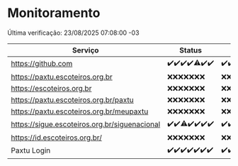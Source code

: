 # Monitoramento

Última verificação: 23/08/2025 07:08:00 -03

|Serviço|Status|Últimas 24h|
|---|---|---|
|https://github.com|<span title="2025-08-16: OK=23">✔️</span><span title="2025-08-17: OK=23">✔️</span><span title="2025-08-18: OK=23">✔️</span><span title="2025-08-19: OK=23">✔️</span><span title="2025-08-20: OK=22, Falhas=1">⚠️</span><span title="2025-08-21: OK=23">✔️</span><span title="2025-08-22: OK=9">✔️</span>|<span title="22/08/2025 07:10:00 -03 : 200">✔️</span><span title="22/08/2025 08:08:00 -03 : 200">✔️</span><span title="22/08/2025 09:17:00 -03 : 200">✔️</span><span title="22/08/2025 10:21:00 -03 : 200">✔️</span><span title="22/08/2025 11:09:00 -03 : 200">✔️</span><span title="22/08/2025 12:09:00 -03 : 200">✔️</span><span title="22/08/2025 13:10:00 -03 : 200">✔️</span><span title="22/08/2025 14:08:00 -03 : 200">✔️</span><span title="22/08/2025 15:13:00 -03 : 200">✔️</span><span title="22/08/2025 16:07:00 -03 : 200">✔️</span><span title="22/08/2025 17:10:00 -03 : 200">✔️</span><span title="22/08/2025 18:07:00 -03 : 200">✔️</span><span title="22/08/2025 19:08:00 -03 : 200">✔️</span><span title="22/08/2025 20:09:00 -03 : 200">✔️</span><span title="22/08/2025 21:43:00 -03 : 200">✔️</span><span title="22/08/2025 23:19:00 -03 : 200">✔️</span><span title="23/08/2025 00:28:00 -03 : 200">✔️</span><span title="23/08/2025 01:10:00 -03 : 200">✔️</span><span title="23/08/2025 02:08:00 -03 : 200">✔️</span><span title="23/08/2025 03:12:00 -03 : 200">✔️</span><span title="23/08/2025 04:08:00 -03 : 200">✔️</span><span title="23/08/2025 05:11:00 -03 : 200">✔️</span><span title="23/08/2025 06:08:00 -03 : 200">✔️</span><span title="23/08/2025 07:08:00 -03 : 200">✔️</span>|
|https://paxtu.escoteiros.org.br|<span title="2025-08-16: Falhas=23">❌</span><span title="2025-08-17: Falhas=23">❌</span><span title="2025-08-18: Falhas=23">❌</span><span title="2025-08-19: Falhas=23">❌</span><span title="2025-08-20: Falhas=23">❌</span><span title="2025-08-21: Falhas=23">❌</span><span title="2025-08-22: Falhas=9">❌</span>|<span title="22/08/2025 07:10:00 -03 : 403">❌</span><span title="22/08/2025 08:08:00 -03 : 403">❌</span><span title="22/08/2025 09:17:00 -03 : 403">❌</span><span title="22/08/2025 10:21:00 -03 : 403">❌</span><span title="22/08/2025 11:09:00 -03 : 403">❌</span><span title="22/08/2025 12:09:00 -03 : 403">❌</span><span title="22/08/2025 13:10:00 -03 : 403">❌</span><span title="22/08/2025 14:08:00 -03 : 403">❌</span><span title="22/08/2025 15:13:00 -03 : 403">❌</span><span title="22/08/2025 16:07:00 -03 : 403">❌</span><span title="22/08/2025 17:10:00 -03 : 403">❌</span><span title="22/08/2025 18:07:00 -03 : 403">❌</span><span title="22/08/2025 19:08:00 -03 : 403">❌</span><span title="22/08/2025 20:09:00 -03 : 403">❌</span><span title="22/08/2025 21:43:00 -03 : 403">❌</span><span title="22/08/2025 23:19:00 -03 : 403">❌</span><span title="23/08/2025 00:28:00 -03 : 403">❌</span><span title="23/08/2025 01:11:00 -03 : 403">❌</span><span title="23/08/2025 02:08:00 -03 : 403">❌</span><span title="23/08/2025 03:12:00 -03 : 403">❌</span><span title="23/08/2025 04:08:00 -03 : 403">❌</span><span title="23/08/2025 05:11:00 -03 : 403">❌</span><span title="23/08/2025 06:08:00 -03 : 403">❌</span><span title="23/08/2025 07:08:00 -03 : 403">❌</span>|
|https://escoteiros.org.br|<span title="2025-08-16: Falhas=23">❌</span><span title="2025-08-17: Falhas=23">❌</span><span title="2025-08-18: Falhas=23">❌</span><span title="2025-08-19: Falhas=23">❌</span><span title="2025-08-20: Falhas=23">❌</span><span title="2025-08-21: Falhas=23">❌</span><span title="2025-08-22: Falhas=9">❌</span>|<span title="22/08/2025 07:10:00 -03 : 403">❌</span><span title="22/08/2025 08:08:00 -03 : 403">❌</span><span title="22/08/2025 09:17:00 -03 : 403">❌</span><span title="22/08/2025 10:21:00 -03 : 403">❌</span><span title="22/08/2025 11:09:00 -03 : 403">❌</span><span title="22/08/2025 12:09:00 -03 : 403">❌</span><span title="22/08/2025 13:10:00 -03 : 403">❌</span><span title="22/08/2025 14:08:00 -03 : 403">❌</span><span title="22/08/2025 15:13:00 -03 : 403">❌</span><span title="22/08/2025 16:07:00 -03 : 403">❌</span><span title="22/08/2025 17:10:00 -03 : 403">❌</span><span title="22/08/2025 18:08:00 -03 : 403">❌</span><span title="22/08/2025 19:08:00 -03 : 403">❌</span><span title="22/08/2025 20:09:00 -03 : 403">❌</span><span title="22/08/2025 21:43:00 -03 : 403">❌</span><span title="22/08/2025 23:19:00 -03 : 403">❌</span><span title="23/08/2025 00:28:00 -03 : 403">❌</span><span title="23/08/2025 01:11:00 -03 : 403">❌</span><span title="23/08/2025 02:08:00 -03 : 403">❌</span><span title="23/08/2025 03:12:00 -03 : 403">❌</span><span title="23/08/2025 04:08:00 -03 : 403">❌</span><span title="23/08/2025 05:11:00 -03 : 403">❌</span><span title="23/08/2025 06:08:00 -03 : 403">❌</span><span title="23/08/2025 07:08:00 -03 : 403">❌</span>|
|https://paxtu.escoteiros.org.br/paxtu|<span title="2025-08-16: Falhas=23">❌</span><span title="2025-08-17: Falhas=23">❌</span><span title="2025-08-18: Falhas=23">❌</span><span title="2025-08-19: Falhas=23">❌</span><span title="2025-08-20: Falhas=23">❌</span><span title="2025-08-21: Falhas=23">❌</span><span title="2025-08-22: Falhas=9">❌</span>|<span title="22/08/2025 07:10:00 -03 : 403">❌</span><span title="22/08/2025 08:08:00 -03 : 403">❌</span><span title="22/08/2025 09:17:00 -03 : 403">❌</span><span title="22/08/2025 10:21:00 -03 : 403">❌</span><span title="22/08/2025 11:09:00 -03 : 403">❌</span><span title="22/08/2025 12:09:00 -03 : 403">❌</span><span title="22/08/2025 13:10:00 -03 : 403">❌</span><span title="22/08/2025 14:08:00 -03 : 403">❌</span><span title="22/08/2025 15:13:00 -03 : 403">❌</span><span title="22/08/2025 16:07:00 -03 : 403">❌</span><span title="22/08/2025 17:10:00 -03 : 403">❌</span><span title="22/08/2025 18:08:00 -03 : 403">❌</span><span title="22/08/2025 19:08:00 -03 : 403">❌</span><span title="22/08/2025 20:09:00 -03 : 403">❌</span><span title="22/08/2025 21:43:00 -03 : 403">❌</span><span title="22/08/2025 23:19:00 -03 : 403">❌</span><span title="23/08/2025 00:28:00 -03 : 403">❌</span><span title="23/08/2025 01:11:00 -03 : 403">❌</span><span title="23/08/2025 02:08:00 -03 : 403">❌</span><span title="23/08/2025 03:12:00 -03 : 403">❌</span><span title="23/08/2025 04:08:00 -03 : 403">❌</span><span title="23/08/2025 05:11:00 -03 : 403">❌</span><span title="23/08/2025 06:08:00 -03 : 403">❌</span><span title="23/08/2025 07:08:00 -03 : 403">❌</span>|
|https://paxtu.escoteiros.org.br/meupaxtu|<span title="2025-08-16: Falhas=23">❌</span><span title="2025-08-17: Falhas=23">❌</span><span title="2025-08-18: Falhas=23">❌</span><span title="2025-08-19: Falhas=23">❌</span><span title="2025-08-20: Falhas=23">❌</span><span title="2025-08-21: Falhas=23">❌</span><span title="2025-08-22: Falhas=9">❌</span>|<span title="22/08/2025 07:10:00 -03 : 403">❌</span><span title="22/08/2025 08:08:00 -03 : 403">❌</span><span title="22/08/2025 09:17:00 -03 : 403">❌</span><span title="22/08/2025 10:21:00 -03 : 403">❌</span><span title="22/08/2025 11:09:00 -03 : 403">❌</span><span title="22/08/2025 12:09:00 -03 : 403">❌</span><span title="22/08/2025 13:10:00 -03 : 403">❌</span><span title="22/08/2025 14:08:00 -03 : 403">❌</span><span title="22/08/2025 15:13:00 -03 : 403">❌</span><span title="22/08/2025 16:07:00 -03 : 403">❌</span><span title="22/08/2025 17:10:00 -03 : 403">❌</span><span title="22/08/2025 18:08:00 -03 : 403">❌</span><span title="22/08/2025 19:08:00 -03 : 403">❌</span><span title="22/08/2025 20:09:00 -03 : 403">❌</span><span title="22/08/2025 21:43:00 -03 : 403">❌</span><span title="22/08/2025 23:19:00 -03 : 403">❌</span><span title="23/08/2025 00:28:00 -03 : 403">❌</span><span title="23/08/2025 01:11:00 -03 : 403">❌</span><span title="23/08/2025 02:08:00 -03 : 403">❌</span><span title="23/08/2025 03:12:00 -03 : 403">❌</span><span title="23/08/2025 04:08:00 -03 : 403">❌</span><span title="23/08/2025 05:11:00 -03 : 403">❌</span><span title="23/08/2025 06:08:00 -03 : 403">❌</span><span title="23/08/2025 07:08:00 -03 : 403">❌</span>|
|https://sigue.escoteiros.org.br/siguenacional|<span title="2025-08-16: OK=23">✔️</span><span title="2025-08-17: OK=23">✔️</span><span title="2025-08-18: OK=22, Falhas=1">⚠️</span><span title="2025-08-19: OK=23">✔️</span><span title="2025-08-20: OK=23">✔️</span><span title="2025-08-21: OK=23">✔️</span><span title="2025-08-22: OK=9">✔️</span>|<span title="22/08/2025 07:10:00 -03 : 200">✔️</span><span title="22/08/2025 08:08:00 -03 : 200">✔️</span><span title="22/08/2025 09:17:00 -03 : 200">✔️</span><span title="22/08/2025 10:21:00 -03 : 200">✔️</span><span title="22/08/2025 11:09:00 -03 : 200">✔️</span><span title="22/08/2025 12:09:00 -03 : 200">✔️</span><span title="22/08/2025 13:10:00 -03 : 200">✔️</span><span title="22/08/2025 14:08:00 -03 : 200">✔️</span><span title="22/08/2025 15:13:00 -03 : 0">❌</span><span title="22/08/2025 16:07:00 -03 : 200">✔️</span><span title="22/08/2025 17:10:00 -03 : 200">✔️</span><span title="22/08/2025 18:08:00 -03 : 200">✔️</span><span title="22/08/2025 19:08:00 -03 : 200">✔️</span><span title="22/08/2025 20:09:00 -03 : 200">✔️</span><span title="22/08/2025 21:43:00 -03 : 200">✔️</span><span title="22/08/2025 23:19:00 -03 : 200">✔️</span><span title="23/08/2025 00:28:00 -03 : 200">✔️</span><span title="23/08/2025 01:11:00 -03 : 200">✔️</span><span title="23/08/2025 02:08:00 -03 : 200">✔️</span><span title="23/08/2025 03:12:00 -03 : 200">✔️</span><span title="23/08/2025 04:08:00 -03 : 200">✔️</span><span title="23/08/2025 05:11:00 -03 : 200">✔️</span><span title="23/08/2025 06:08:00 -03 : 200">✔️</span><span title="23/08/2025 07:08:00 -03 : 200">✔️</span>|
|https://id.escoteiros.org.br/|<span title="2025-08-16: Falhas=23">❌</span><span title="2025-08-17: Falhas=23">❌</span><span title="2025-08-18: Falhas=23">❌</span><span title="2025-08-19: Falhas=23">❌</span><span title="2025-08-20: Falhas=23">❌</span><span title="2025-08-21: Falhas=23">❌</span><span title="2025-08-22: Falhas=9">❌</span>|<span title="22/08/2025 07:10:00 -03 : 403">❌</span><span title="22/08/2025 08:08:00 -03 : 403">❌</span><span title="22/08/2025 09:17:00 -03 : 403">❌</span><span title="22/08/2025 10:21:00 -03 : 403">❌</span><span title="22/08/2025 11:09:00 -03 : 403">❌</span><span title="22/08/2025 12:09:00 -03 : 403">❌</span><span title="22/08/2025 13:11:00 -03 : 403">❌</span><span title="22/08/2025 14:08:00 -03 : 403">❌</span><span title="22/08/2025 15:13:00 -03 : 403">❌</span><span title="22/08/2025 16:07:00 -03 : 403">❌</span><span title="22/08/2025 17:10:00 -03 : 403">❌</span><span title="22/08/2025 18:08:00 -03 : 403">❌</span><span title="22/08/2025 19:08:00 -03 : 403">❌</span><span title="22/08/2025 20:09:00 -03 : 403">❌</span><span title="22/08/2025 21:43:00 -03 : 403">❌</span><span title="22/08/2025 23:19:00 -03 : 403">❌</span><span title="23/08/2025 00:28:00 -03 : 403">❌</span><span title="23/08/2025 01:11:00 -03 : 403">❌</span><span title="23/08/2025 02:08:00 -03 : 403">❌</span><span title="23/08/2025 03:12:00 -03 : 403">❌</span><span title="23/08/2025 04:08:00 -03 : 403">❌</span><span title="23/08/2025 05:11:00 -03 : 403">❌</span><span title="23/08/2025 06:08:00 -03 : 403">❌</span><span title="23/08/2025 07:08:00 -03 : 403">❌</span>|
|Paxtu Login|<span title="2025-08-16: OK=23">✔️</span><span title="2025-08-17: OK=23">✔️</span><span title="2025-08-18: OK=23">✔️</span><span title="2025-08-19: OK=23">✔️</span><span title="2025-08-20: OK=23">✔️</span><span title="2025-08-21: OK=23">✔️</span><span title="2025-08-22: OK=9">✔️</span>|<span title="22/08/2025 07:10:00 -03 : 200">✔️</span><span title="22/08/2025 08:08:00 -03 : 200">✔️</span><span title="22/08/2025 09:17:00 -03 : 200">✔️</span><span title="22/08/2025 10:21:00 -03 : 200">✔️</span><span title="22/08/2025 11:09:00 -03 : 200">✔️</span><span title="22/08/2025 12:09:00 -03 : 200">✔️</span><span title="22/08/2025 13:11:00 -03 : 200">✔️</span><span title="22/08/2025 14:08:00 -03 : 200">✔️</span><span title="22/08/2025 15:13:00 -03 : 504">❌</span><span title="22/08/2025 16:07:00 -03 : 200">✔️</span><span title="22/08/2025 17:10:00 -03 : 200">✔️</span><span title="22/08/2025 18:08:00 -03 : 200">✔️</span><span title="22/08/2025 19:08:00 -03 : 200">✔️</span><span title="22/08/2025 20:09:00 -03 : 200">✔️</span><span title="22/08/2025 21:43:00 -03 : 200">✔️</span><span title="22/08/2025 23:19:00 -03 : 200">✔️</span><span title="23/08/2025 00:28:00 -03 : 200">✔️</span><span title="23/08/2025 01:11:00 -03 : 200">✔️</span><span title="23/08/2025 02:08:00 -03 : 200">✔️</span><span title="23/08/2025 03:12:00 -03 : 200">✔️</span><span title="23/08/2025 04:08:00 -03 : 200">✔️</span><span title="23/08/2025 05:11:00 -03 : 200">✔️</span><span title="23/08/2025 06:08:00 -03 : 200">✔️</span><span title="23/08/2025 07:08:00 -03 : 200">✔️</span>|
